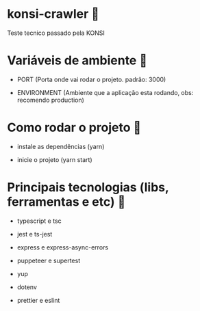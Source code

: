 # konsi-crawler 🚀
Teste tecnico passado pela KONSI

# Variáveis de ambiente 🚀

- PORT (Porta onde vai rodar o projeto. padrão: 3000)

- ENVIRONMENT (Ambiente que a aplicação esta rodando, obs: recomendo production)

# Como rodar o projeto 🚀

- instale as dependências (yarn)

- inicie o projeto (yarn start)

# Principais tecnologias (libs, ferramentas e etc) 🚀

- typescript e tsc

- jest e ts-jest

- express e express-async-errors

- puppeteer e supertest

- yup

- dotenv

- prettier e eslint